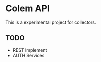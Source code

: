 # Colem API

This is a experimental project for collectors.

## TODO

* REST Implement
* AUTH Services